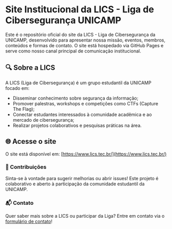 # Site Institucional da LICS - Liga de Cibersegurança UNICAMP

Este é o repositório oficial do site da LICS - Liga de Cibersegurança da UNICAMP, desenvolvido para apresentar nossa missão, eventos, membros, conteúdos e formas de contato. O site está hospedado via GitHub Pages e serve como nosso canal principal de comunicação institucional.

## 🔍 Sobre a LICS

A LICS (Liga de Cibersegurança) é um grupo estudantil da UNICAMP focado em:
 - Disseminar conhecimento sobre segurança da informação;
 - Promover palestras, workshops e competições como CTFs (Capture The Flag);
 - Conectar estudantes interessados à comunidade acadêmica e ao mercado de cibersegurança;
 - Realizar projetos colaborativos e pesquisas práticas na área.

## 🌐 Acesse o site

O site está disponível em: [https://www.lics.tec.br/](https://www.lics.tec.br/)

### 👥 Contribuições

Sinta-se à vontade para sugerir melhorias ou abrir issues! Este projeto é colaborativo e aberto à participação da comunidade estudantil da UNICAMP.

### 📬 Contato

Quer saber mais sobre a LICS ou participar da Liga?
Entre em contato via o [formulário de contato](http://www.lics.tec.br/pt-br/contato/)!

